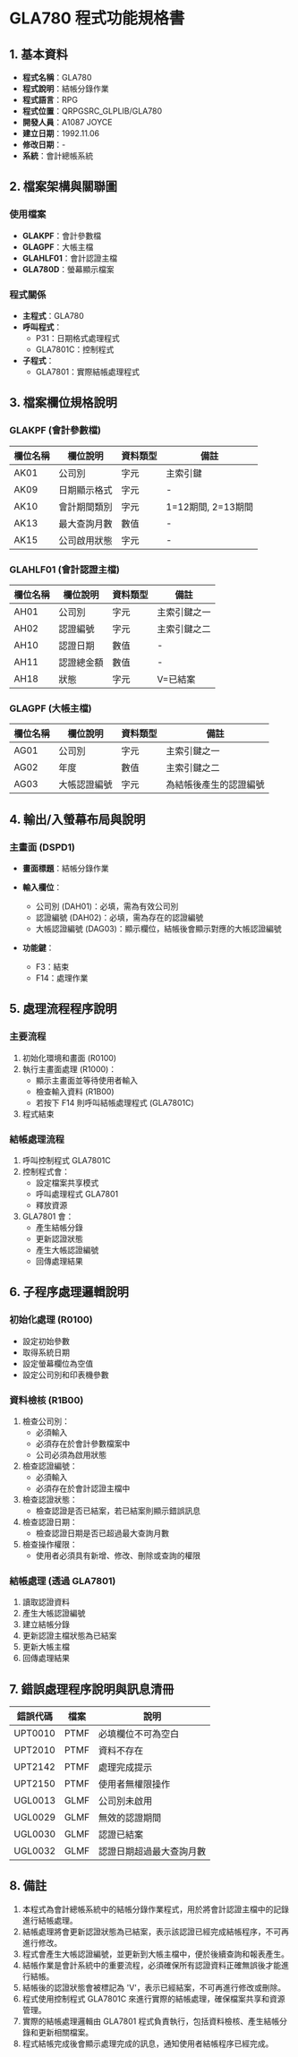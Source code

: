 # GLA780 程式功能規格書

## 1. 基本資料
- **程式名稱**：GLA780
- **程式說明**：結帳分錄作業
- **程式語言**：RPG
- **程式位置**：QRPGSRC_GLPLIB/GLA780
- **開發人員**：A1087 JOYCE
- **建立日期**：1992.11.06
- **修改日期**：-
- **系統**：會計總帳系統

## 2. 檔案架構與關聯圖

### 使用檔案
- **GLAKPF**：會計參數檔
- **GLAGPF**：大帳主檔
- **GLAHLF01**：會計認證主檔
- **GLA780D**：螢幕顯示檔案

### 程式關係
- **主程式**：GLA780
- **呼叫程式**：
  - P31：日期格式處理程式
  - GLA7801C：控制程式
- **子程式**：
  - GLA7801：實際結帳處理程式

## 3. 檔案欄位規格說明

### GLAKPF (會計參數檔)
| 欄位名稱 | 欄位說明 | 資料類型 | 備註 |
|---------|---------|---------|------|
| AK01 | 公司別 | 字元 | 主索引鍵 |
| AK09 | 日期顯示格式 | 字元 | - |
| AK10 | 會計期間類別 | 字元 | 1=12期間, 2=13期間 |
| AK13 | 最大查詢月數 | 數值 | - |
| AK15 | 公司啟用狀態 | 字元 | - |

### GLAHLF01 (會計認證主檔)
| 欄位名稱 | 欄位說明 | 資料類型 | 備註 |
|---------|---------|---------|------|
| AH01 | 公司別 | 字元 | 主索引鍵之一 |
| AH02 | 認證編號 | 字元 | 主索引鍵之二 |
| AH10 | 認證日期 | 數值 | - |
| AH11 | 認證總金額 | 數值 | - |
| AH18 | 狀態 | 字元 | V=已結案 |

### GLAGPF (大帳主檔)
| 欄位名稱 | 欄位說明 | 資料類型 | 備註 |
|---------|---------|---------|------|
| AG01 | 公司別 | 字元 | 主索引鍵之一 |
| AG02 | 年度 | 數值 | 主索引鍵之二 |
| AG03 | 大帳認證編號 | 字元 | 為結帳後產生的認證編號 |

## 4. 輸出/入螢幕布局與說明

### 主畫面 (DSPD1)
- **畫面標題**：結帳分錄作業
- **輸入欄位**：
  - 公司別 (DAH01)：必填，需為有效公司別
  - 認證編號 (DAH02)：必填，需為存在的認證編號
  - 大帳認證編號 (DAG03)：顯示欄位，結帳後會顯示對應的大帳認證編號

- **功能鍵**：
  - F3：結束
  - F14：處理作業

## 5. 處理流程程序說明

### 主要流程
1. 初始化環境和畫面 (R0100)
2. 執行主畫面處理 (R1000)：
   - 顯示主畫面並等待使用者輸入
   - 檢查輸入資料 (R1B00)
   - 若按下 F14 則呼叫結帳處理程式 (GLA7801C)
3. 程式結束

### 結帳處理流程
1. 呼叫控制程式 GLA7801C
2. 控制程式會：
   - 設定檔案共享模式
   - 呼叫處理程式 GLA7801
   - 釋放資源
3. GLA7801 會：
   - 產生結帳分錄
   - 更新認證狀態
   - 產生大帳認證編號
   - 回傳處理結果

## 6. 子程序處理邏輯說明

### 初始化處理 (R0100)
- 設定初始參數
- 取得系統日期
- 設定螢幕欄位為空值
- 設定公司別和印表機參數

### 資料檢核 (R1B00)
1. 檢查公司別：
   - 必須輸入
   - 必須存在於會計參數檔案中
   - 公司必須為啟用狀態
2. 檢查認證編號：
   - 必須輸入
   - 必須存在於會計認證主檔中
3. 檢查認證狀態：
   - 檢查認證是否已結案，若已結案則顯示錯誤訊息
4. 檢查認證日期：
   - 檢查認證日期是否已超過最大查詢月數
5. 檢查操作權限：
   - 使用者必須具有新增、修改、刪除或查詢的權限

### 結帳處理 (透過 GLA7801)
1. 讀取認證資料
2. 產生大帳認證編號
3. 建立結帳分錄
4. 更新認證主檔狀態為已結案
5. 更新大帳主檔
6. 回傳處理結果

## 7. 錯誤處理程序說明與訊息清冊

| 錯誤代碼 | 檔案 | 說明 |
|---------|------|------|
| UPT0010 | PTMF | 必填欄位不可為空白 |
| UPT2010 | PTMF | 資料不存在 |
| UPT2142 | PTMF | 處理完成提示 |
| UPT2150 | PTMF | 使用者無權限操作 |
| UGL0013 | GLMF | 公司別未啟用 |
| UGL0029 | GLMF | 無效的認證期間 |
| UGL0030 | GLMF | 認證已結案 |
| UGL0032 | GLMF | 認證日期超過最大查詢月數 |

## 8. 備註

1. 本程式為會計總帳系統中的結帳分錄作業程式，用於將會計認證主檔中的記錄進行結帳處理。
2. 結帳處理將會更新認證狀態為已結案，表示該認證已經完成結帳程序，不可再進行修改。
3. 程式會產生大帳認證編號，並更新到大帳主檔中，便於後續查詢和報表產生。
4. 結帳作業是會計系統中的重要流程，必須確保所有認證資料正確無誤後才能進行結帳。
5. 結帳後的認證狀態會被標記為 'V'，表示已經結案，不可再進行修改或刪除。
6. 程式使用控制程式 GLA7801C 來進行實際的結帳處理，確保檔案共享和資源管理。
7. 實際的結帳處理邏輯由 GLA7801 程式負責執行，包括資料檢核、產生結帳分錄和更新相關檔案。
8. 程式結帳完成後會顯示處理完成的訊息，通知使用者結帳程序已經完成。 